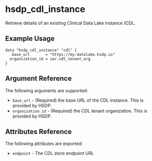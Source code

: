 # hsdp_cdl_instance

Retrieve details of an existing Clinical Data Lake instance (CDL.

## Example Usage

```hcl
data "hsdp_cdl_instance" "cdl" {
   base_url       = "https://my-datalake.hsdp.io"
  organization_id = var.cdl_tenant_org
}
```

## Argument Reference

The following arguments are supported:

* `base_url` - (Required) the base URL of the CDL instance. This is provided by HSDP.
* `organization_id` - (Required) the CDL tenant organization. This is provided by HSDP.

## Attributes Reference

The following attributes are exported:

* `endpoint` - The CDL store endpoint URL
